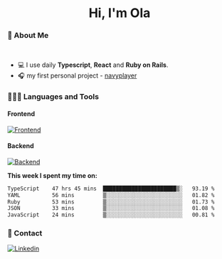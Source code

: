 <h1 align="center">Hi, I'm Ola</h1>

### 💅 About Me

<br/>

- 💻 I use daily **Typescript**, **React** and **Ruby on Rails**.
- 🎧 my first personal project - [navyplayer](https://navyplayer.netlify.app/)

### 👩🏻‍💻 Languages and Tools

#### Frontend

[![Frontend](https://skillicons.dev/icons?i=react,nextjs,ts,js,html,css,scss,tailwind)](https://skillicons.dev)

#### Backend
[![Backend](https://skillicons.dev/icons?i=nodejs,express,nestjs,rails,graphql)](https://skillicons.dev)

**This week I spent my time on:**

<!--START_SECTION:waka-->

```txt
TypeScript    47 hrs 45 mins  ███████████████████████▒░   93.19 %
YAML          56 mins         ▒░░░░░░░░░░░░░░░░░░░░░░░░   01.82 %
Ruby          53 mins         ▒░░░░░░░░░░░░░░░░░░░░░░░░   01.73 %
JSON          33 mins         ▒░░░░░░░░░░░░░░░░░░░░░░░░   01.08 %
JavaScript    24 mins         ▒░░░░░░░░░░░░░░░░░░░░░░░░   00.81 %
```

<!--END_SECTION:waka-->

### 📨 Contact
  
[![Linkedin](https://skillicons.dev/icons?i=linkedin)](https://linkedin.com/in/aleksandra-kamińska)
